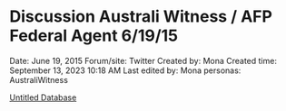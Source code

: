 # Discussion Australi Witness / AFP Federal Agent 6/19/15

Date: June 19, 2015
Forum/site: Twitter
Created by: Mona
Created time: September 13, 2023 10:18 AM
Last edited by: Mona
personas: AustraliWitness

[Untitled Database](Discussion%20Australi%20Witness%20AFP%20Federal%20Agent%206%2019%203f3f572098df4e26b1221d2b69884968/Untitled%20Database%2002ba25941a5d4b2480beae691b3a06cf.csv)
